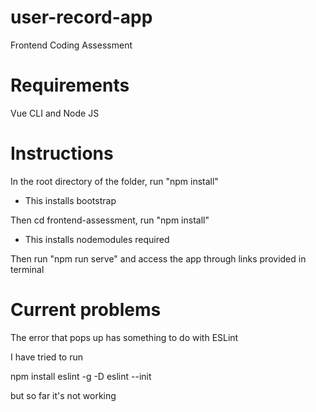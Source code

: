# user-record-app
Frontend Coding Assessment

# Requirements
Vue CLI and Node JS

# Instructions
In the root directory of the folder, run "npm install"
- This installs bootstrap

Then cd frontend-assessment, run "npm install"
- This installs nodemodules required

Then run "npm run serve" and access the app through links provided in terminal

# Current problems

The error that pops up has something to do with ESLint

I have tried to run 

npm install eslint -g -D
eslint --init

but so far it's not working
